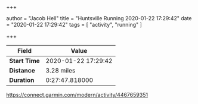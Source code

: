 +++

author = "Jacob Hell"
title = "Huntsville Running 2020-01-22 17:29:42"
date = "2020-01-22 17:29:42"
tags = [
    "activity", "running"
]

+++

<!--more-->

|Field  |Value  |
|--- | --- |
|**Start Time**|2020-01-22 17:29:42|
|**Distance**|3.28 miles|
|**Duration**|0:27:47.818000|

https://connect.garmin.com/modern/activity/4467659351